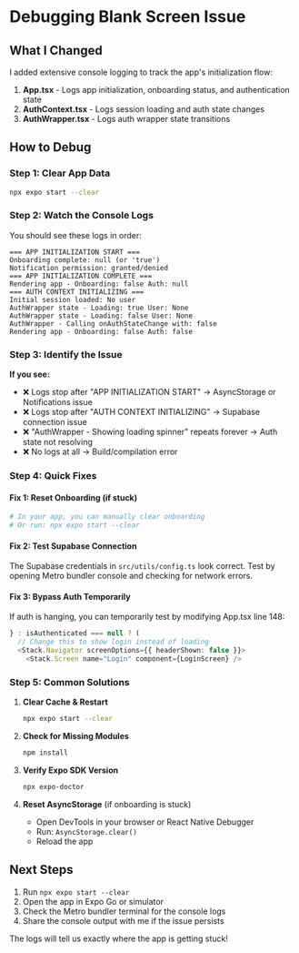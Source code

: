 # Debugging Blank Screen Issue

## What I Changed

I added extensive console logging to track the app's initialization flow:

1. **App.tsx** - Logs app initialization, onboarding status, and authentication state
2. **AuthContext.tsx** - Logs session loading and auth state changes  
3. **AuthWrapper.tsx** - Logs auth wrapper state transitions

## How to Debug

### Step 1: Clear App Data
```bash
npx expo start --clear
```

### Step 2: Watch the Console Logs

You should see these logs in order:

```
=== APP INITIALIZATION START ===
Onboarding complete: null (or 'true')
Notification permission: granted/denied
=== APP INITIALIZATION COMPLETE ===
Rendering app - Onboarding: false Auth: null
=== AUTH CONTEXT INITIALIZING ===
Initial session loaded: No user
AuthWrapper state - Loading: true User: None
AuthWrapper state - Loading: false User: None
AuthWrapper - Calling onAuthStateChange with: false
Rendering app - Onboarding: false Auth: false
```

### Step 3: Identify the Issue

**If you see:**
- ❌ Logs stop after "APP INITIALIZATION START" → AsyncStorage or Notifications issue
- ❌ Logs stop after "AUTH CONTEXT INITIALIZING" → Supabase connection issue
- ❌ "AuthWrapper - Showing loading spinner" repeats forever → Auth state not resolving
- ❌ No logs at all → Build/compilation error

### Step 4: Quick Fixes

#### Fix 1: Reset Onboarding (if stuck)
```bash
# In your app, you can manually clear onboarding
# Or run: npx expo start --clear
```

#### Fix 2: Test Supabase Connection
The Supabase credentials in `src/utils/config.ts` look correct. Test by opening Metro bundler console and checking for network errors.

#### Fix 3: Bypass Auth Temporarily
If auth is hanging, you can temporarily test by modifying App.tsx line 148:
```typescript
} : isAuthenticated === null ? (
  // Change this to show login instead of loading
  <Stack.Navigator screenOptions={{ headerShown: false }}>
    <Stack.Screen name="Login" component={LoginScreen} />
```

### Step 5: Common Solutions

1. **Clear Cache & Restart**
   ```bash
   npx expo start --clear
   ```

2. **Check for Missing Modules**
   ```bash
   npm install
   ```

3. **Verify Expo SDK Version**
   ```bash
   npx expo-doctor
   ```

4. **Reset AsyncStorage** (if onboarding is stuck)
   - Open DevTools in your browser or React Native Debugger
   - Run: `AsyncStorage.clear()`
   - Reload the app

## Next Steps

1. Run `npx expo start --clear`
2. Open the app in Expo Go or simulator
3. Check the Metro bundler terminal for the console logs
4. Share the console output with me if the issue persists

The logs will tell us exactly where the app is getting stuck!

